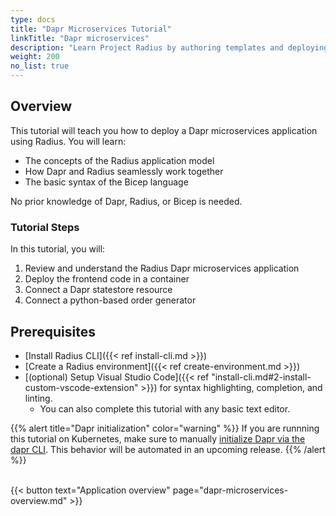 ```yaml
---
type: docs
title: "Dapr Microservices Tutorial"
linkTitle: "Dapr microservices"
description: "Learn Project Radius by authoring templates and deploying a working Dapr application"
weight: 200
no_list: true
---
```


## Overview

This tutorial will teach you how to deploy a Dapr microservices application using Radius. You will learn:  

- The concepts of the Radius application model
- How Dapr and Radius seamlessly work together  
- The basic syntax of the Bicep language

No prior knowledge of Dapr, Radius, or Bicep is needed.

### Tutorial Steps

In this tutorial, you will:

1. Review and understand the Radius Dapr microservices application
1. Deploy the frontend code in a container
1. Connect a Dapr statestore resource
1. Connect a python-based order generator  

## Prerequisites

- [Install Radius CLI]({{< ref install-cli.md >}})
- [Create a Radius environment]({{< ref create-environment.md >}})
- [(optional) Setup Visual Studio Code]({{< ref "install-cli.md#2-install-custom-vscode-extension" >}}) for syntax highlighting, completion, and linting.
  - You can also complete this tutorial with any basic text editor.

{{% alert title="Dapr initialization" color="warning" %}}
If you are runnning this tutorial on Kubernetes, make sure to manually [initialize Dapr via the dapr CLI](https://docs.dapr.io/operations/hosting/kubernetes/kubernetes-deploy/#install-dapr). This behavior will be automated in an upcoming release.
{{% /alert %}}

<br />
{{< button text="Application overview" page="dapr-microservices-overview.md" >}}
